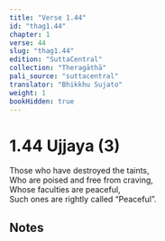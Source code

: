 ```yaml
---
title: "Verse 1.44"
id: "thag1.44"
chapter: 1
verse: 44
slug: "thag1.44"
edition: "SuttaCentral"
collection: "Theragāthā"
pali_source: "suttacentral"
translator: "Bhikkhu Sujato"
weight: 1
bookHidden: true
---
```


# 1.44 Ujjaya (3)  

Those who have destroyed the taints,  
Who are poised and free from craving,  
Whose faculties are peaceful,  
Such ones are rightly called “Peaceful”.

## Notes